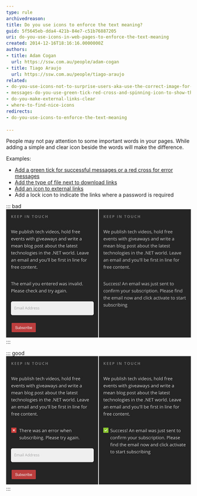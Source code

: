 ```yaml
---
type: rule
archivedreason: 
title: Do you use icons to enforce the text meaning?
guid: 5f5645eb-dda4-421b-84e7-c51b76887205
uri: do-you-use-icons-in-web-pages-to-enforce-the-text-meaning
created: 2014-12-16T18:16:16.0000000Z
authors:
- title: Adam Cogan
  url: https://ssw.com.au/people/adam-cogan
- title: Tiago Araujo
  url: https://ssw.com.au/people/tiago-araujo
related:
- do-you-use-icons-not-to-surprise-users-aka-use-the-correct-image-for-files
- messages-do-you-use-green-tick-red-cross-and-spinning-icon-to-show-the-status
- do-you-make-external-links-clear
- where-to-find-nice-icons
redirects:
- do-you-use-icons-to-enforce-the-text-meaning

---
```


People may not pay attention to some important words in your pages. While adding a simple and clear icon beside the words will make the difference. 

Examples: 
- [Add a green tick for successful messages or a red cross for error messages](messages-do-you-use-green-tick-red-cross-and-spinning-icon-to-show-the-status) 
- [Add the type of file next to download links](/do-you-use-icons-not-to-surprise-users-aka-use-the-correct-image-for-files)
- [Add an icon to external links](/do-you-make-external-links-clear)
- Add a lock icon to indicate the links where a password is required

<!--endintro-->

::: bad  
![Figure: Bad example - no icons to indicate the status](validation-bad.jpg)  
:::

::: good  
![Figure: Good example - green tick and red cross help the user to know what's going on](validation-good.jpg)  
:::
